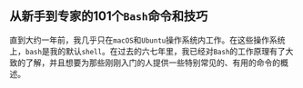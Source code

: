 ## 从新手到专家的101个`Bash`命令和技巧
直到大约一年前，我几乎只在`macOS`和`Ubuntu`操作系统内工作。在这些操作系统上，`bash`是我的默认`shell`。在过去的六七年里，我已经对`Bash`的工作原理有了大致的了解，并且想要为那些刚刚入门的人提供一些特别常见的、有用的命令的概述。